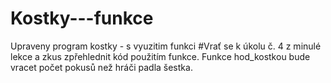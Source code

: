 # Kostky---funkce
Upraveny program kostky - s vyuzitim funkci 
#Vrať se k úkolu č. 4 z minulé lekce a zkus zpřehlednit kód použitím funkce. Funkce hod_kostkou bude vracet počet pokusů než hráči padla šestka.
